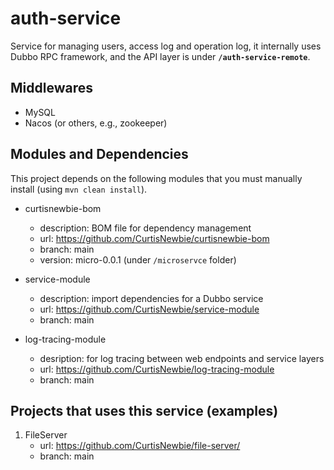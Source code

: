 # auth-service

Service for managing users, access log and operation log, it internally uses Dubbo RPC framework, and the API layer is under **`/auth-service-remote`**.

## Middlewares

- MySQL
- Nacos (or others, e.g., zookeeper)

## Modules and Dependencies

This project depends on the following modules that you must manually install (using `mvn clean install`).

- curtisnewbie-bom
    - description: BOM file for dependency management
    - url: https://github.com/CurtisNewbie/curtisnewbie-bom
    - branch: main
    - version: micro-0.0.1 (under `/microservce` folder)

- service-module
    - description: import dependencies for a Dubbo service
    - url: https://github.com/CurtisNewbie/service-module
    - branch: main

- log-tracing-module
    - desription: for log tracing between web endpoints and service layers
    - url: https://github.com/CurtisNewbie/log-tracing-module
    - branch: main


## Projects that uses this service (examples)

1. FileServer
    - url: https://github.com/CurtisNewbie/file-server/
    - branch: main 
